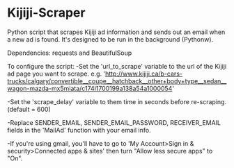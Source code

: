 # Kijiji-Scraper
Python script that scrapes Kijiji ad information and sends out an email
when a new ad is found.
It's designed to be run in the background (Pythonw).

Dependencies: requests and BeautifulSoup

To configure the script:
-Set the 'url_to_scrape' variable to the url of the Kijiji ad page you want to scrape.
    e.g. 'http://www.kijiji.ca/b-cars-trucks/calgary/convertible__coupe__hatchback__other+body+type__sedan__wagon-mazda-mx5miata/c174l1700199a138a54a1000054'
    
-Set the 'scrape_delay' variable to them time in seconds before re-scraping. (default = 600)

-Replace SENDER_EMAIL, SENDER_EMAIL_PASSWORD, RECEIVER_EMAIL fields in the 'MailAd' function with your email info.

-If you're using gmail, you'll have to go to 'My Account>Sign in & security>Connected apps & sites' then turn "Allow less secure apps" to "On".
